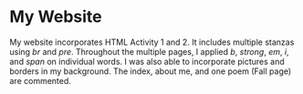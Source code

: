 # My Website
My website incorporates HTML Activity 1 and 2. It includes multiple stanzas using _br_ and _pre_. Throughout the multiple pages, I applied _b_, _strong_, _em_, _i_, and _span_ on individual words. I was also able to incorporate pictures and borders in my background. The index, about me, and one poem (Fall page) are commented.
